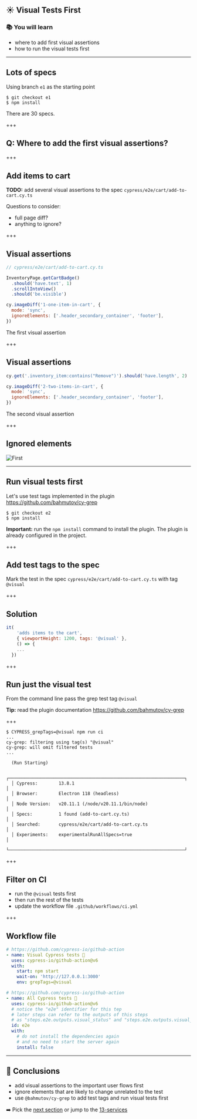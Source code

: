 ## ☀️ Visual Tests First

### 📚 You will learn

- where to add first visual assertions
- how to run the visual tests first

---

## Lots of specs

Using branch `e1` as the starting point

```
$ git checkout e1
$ npm install
```

There are 30 specs.

+++

## Q: Where to add the first visual assertions?

+++

## Add items to cart

**TODO:** add several visual assertions to the spec `cypress/e2e/cart/add-to-cart.cy.ts`

Questions to consider:

- full page diff?
- anything to ignore?

+++

## Visual assertions

```js
// cypress/e2e/cart/add-to-cart.cy.ts

InventoryPage.getCartBadge()
  .should('have.text', 1)
  .scrollIntoView()
  .should('be.visible')

cy.imageDiff('1-one-item-in-cart', {
  mode: 'sync',
  ignoreElements: ['.header_secondary_container', 'footer'],
})
```

The first visual assertion

+++

## Visual assertions

```js
cy.get('.inventory_item:contains("Remove")').should('have.length', 2)

cy.imageDiff('2-two-items-in-cart', {
  mode: 'sync',
  ignoreElements: ['.header_secondary_container', 'footer'],
})
```

The second visual assertion

+++

## Ignored elements

![First](./img/one.png)

---

## Run visual tests first

Let's use test tags implemented in the plugin https://github.com/bahmutov/cy-grep

```
$ git checkout e2
$ npm install
```

**Important:** run the `npm install` command to install the plugin. The plugin is already configured in the project.

+++

## Add test tags to the spec

Mark the test in the spec `cypress/e2e/cart/add-to-cart.cy.ts` with tag `@visual`

+++

## Solution

```js
it(
	'adds items to the cart',
	{ viewportHeight: 1200, tags: '@visual' },
	() => {
    ...
  })
```

+++

## Run just the visual test

From the command line pass the grep test tag `@visual`

**Tip:** read the plugin documentation https://github.com/bahmutov/cy-grep

+++

```
$ CYPRESS_grepTags=@visual npm run ci
...
cy-grep: filtering using tag(s) "@visual"
cy-grep: will omit filtered tests
...

  (Run Starting)

  ┌───────────────────────────────────────────────────────────────────┐
  │ Cypress:        13.8.1                                            │
  │ Browser:        Electron 118 (headless)                           │
  │ Node Version:   v20.11.1 (/node/v20.11.1/bin/node)                │
  │ Specs:          1 found (add-to-cart.cy.ts)                       │
  │ Searched:       cypress/e2e/cart/add-to-cart.cy.ts                │
  │ Experiments:    experimentalRunAllSpecs=true                      │
  └───────────────────────────────────────────────────────────────────┘
```

+++

## Filter on CI

- run the `@visual` tests first
- then run the rest of the tests
- update the workflow file `.github/workflows/ci.yml`

+++

## Workflow file

```yml
# https://github.com/cypress-io/github-action
- name: Visual Cypress tests 🧪
  uses: cypress-io/github-action@v6
  with:
    start: npm start
    wait-on: 'http://127.0.0.1:3000'
    env: grepTags=@visual

# https://github.com/cypress-io/github-action
- name: All Cypress tests 🧪
  uses: cypress-io/github-action@v6
  # notice the "e2e" identifier for this tep
  # later steps can refer to the outputs of this steps
  # as "steps.e2e.outputs.visual_status" and "steps.e2e.outputs.visual_description
  id: e2e
  with:
    # do not install the dependencies again
    # and no need to start the server again
    install: false
```

---

## 🏁 Conclusions

- add visual assertions to the important user flows first
- ignore elements that are likely to change unrelated to the test
- use `@bahmutov/cy-grep` to add test tags and run visual tests first

➡️ Pick the [next section](https://github.com/bahmutov/cypress-visual-testing-workshop#contents) or jump to the [13-services](?p=13-services)

